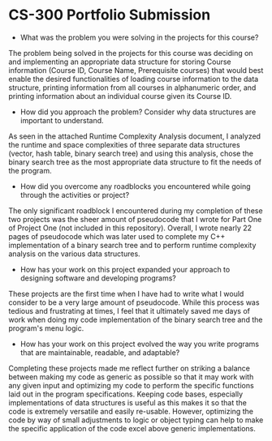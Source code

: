 # CS-300 Portfolio Submission

- What was the problem you were solving in the projects for this course?


The problem being solved in the projects for this course was deciding on and implementing an appropriate data structure for storing Course information (Course ID, Course Name, Prerequisite courses) that would best enable the desired functionalities of loading course information to the data structure, printing information from all courses in alphanumeric order, and printing information about an individual course given its Course ID.


-  How did you approach the problem? 
Consider why data structures are important to understand.

As seen in the attached Runtime Complexity Analysis document, I analyzed the runtime and space complexities of three separate data structures (vector, hash table, binary search tree) and using this analysis, chose the binary search tree as the most appropriate data structure to fit the needs of the program.


- How did you overcome any roadblocks you encountered while going through the activities or project?

The only significant roadblock I encountered during my completion of these two projects was the sheer amount of pseudocode that I wrote for Part One of Project One (not included in this repository). Overall, I wrote nearly 22 pages of pseudocode which was later used to complete my C++ implementation of a binary search tree and to perform runtime complexity analysis on the various data structures.


- How has your work on this project expanded your approach to designing software and developing programs?

These projects are the first time when I have had to write what I would consider to be a very large amount of pseudocode. While this process was tedious and frustrating at times, I feel that it ultimately saved me days of work when doing my code implementation of the binary search tree and the program's menu logic.


- How has your work on this project evolved the way you write programs that are maintainable, readable, and adaptable?

Completing these projects made me reflect further on striking a balance between making my code as generic as possible so that it may work with any given input and optimizing my code to perform the specific functions laid out in the program specifications. Keeping code bases, especially implementations of data structures is useful as this makes it so that the code is extremely versatile and easily re-usable. However, optimizing the code by way of small adjustments to logic or object typing can help to make the specific application of the code excel above generic implementations.
